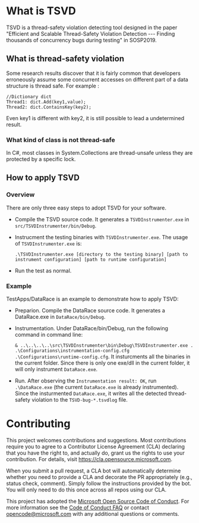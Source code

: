 # What is TSVD

TSVD is a thread-safety violation detecting tool designed in the paper "Efficient and Scalable Thread-Safety Violation Detection --- Finding thousands of concurrency bugs during testing" in SOSP2019.

## What is thread-safety violation

Some research results discover that it is fairly common that developers erroneously assume some concurrent accesses on different part of a data structure is thread safe. For example :

    //Dictionary dict
    Thread1: dict.Add(key1,value);
    Thread2: dict.ContainsKey(key2);
    
Even key1 is different with key2, it is still possible to lead a undetermined result.

### What kind of class is not thread-safe

In C#, most classes in System.Collections are thread-unsafe unless they are protected by a specific lock.

## How to apply TSVD

### Overview

There are only three easy steps to adopt TSVD for your software.

+ Compile the TSVD source code. It generates a `TSVDInstrumenter.exe` in `src/TSVDInstrumenter/bin/Debug`.
+ Instrucment the testing binaries with `TSVDInstrumenter.exe`. The usage of `TSVDInstrumenter.exe` is:

    `.\TSVDInstrumenter.exe [directory to the testing binary] [path to instrument configuration] [path to runtime configuration]`

+ Run the test as normal.

### Example

TestApps/DataRace is an example to demonstrate how to apply TSVD:

+ Preparion. Compile the DataRace source code. It generates a DataRace.exe in `DataRace/bin/Debug`. 
+ Instrumentation. Under DataRace/bin/Debug, run the following command in command line:

    `& ..\..\..\..\src\TSVDInstrumenter\bin\Debug\TSVDInstrumenter.exe . .\Configurations\instrumentation-config.cfg .\Configurations\runtime-config.cfg`. It insturcments all the binaries in the current folder. Since there is only one exe/dll in the current folder, it will only instrument `DataRace.exe`.

+ Run. After observing the `Instrumentation result: OK`, run `.\DataRace.exe` (the current `DataRace.exe` is already instrumented). Since the insturmented `DataRace.exe`, it writes all the detected thread-safety violation to the `TSVD-bug-*.tsvdlog` file.
    

# Contributing

This project welcomes contributions and suggestions.  Most contributions require you to agree to a
Contributor License Agreement (CLA) declaring that you have the right to, and actually do, grant us
the rights to use your contribution. For details, visit https://cla.opensource.microsoft.com.

When you submit a pull request, a CLA bot will automatically determine whether you need to provide
a CLA and decorate the PR appropriately (e.g., status check, comment). Simply follow the instructions
provided by the bot. You will only need to do this once across all repos using our CLA.

This project has adopted the [Microsoft Open Source Code of Conduct](https://opensource.microsoft.com/codeofconduct/).
For more information see the [Code of Conduct FAQ](https://opensource.microsoft.com/codeofconduct/faq/) or
contact [opencode@microsoft.com](mailto:opencode@microsoft.com) with any additional questions or comments.
